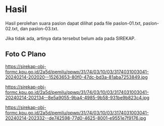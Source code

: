# Hasil

Hasil perolehan suara paslon dapat dilihat pada file paslon-01.txt, paslon-02.txt, dan paslon-03.txt.

Jika tidak ada, artinya data tersebut belum ada pada SIREKAP.

## Foto C Plano

https://sirekap-obj-formc.kpu.go.id/2a5d/pemilu/ppwp/31/74/03/10/03/3174031003041-20240214-202020--15263653-80f0-47dc-bd3a-81aba7253849.jpg

https://sirekap-obj-formc.kpu.go.id/2a5d/pemilu/ppwp/31/74/03/10/03/3174031003041-20240214-202134--8e5a9055-9ba4-4985-9b58-931be9b823c4.jpg

https://sirekap-obj-formc.kpu.go.id/2a5d/pemilu/ppwp/31/74/03/10/03/3174031003041-20240214-202332--de742598-77d0-4625-8001-e9551e7f9176.jpg
